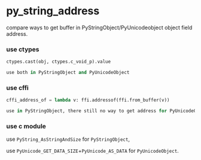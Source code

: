 # py_string_address

compare ways to get buffer in PyStringObject/PyUnicodeobject object field address.


### use ctypes

```python
ctypes.cast(obj, ctypes.c_void_p).value

use both in PyStringObject and PyUnicodeObject

```


### use cffi

```python
cffi_address_of = lambda v: ffi.addressof(ffi.from_buffer(v))

use in PyStringObject, there still no way to get address for PyUnicodeObject

```

### use c module



use `PyString_AsStringAndSize` for `PyStringObject`, 

use `PyUnicode_GET_DATA_SIZE`+`PyUnicode_AS_DATA` for `PyUnicodeObject`.